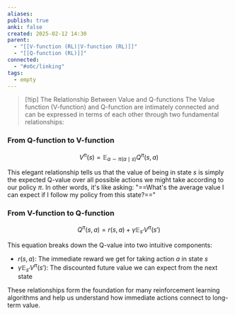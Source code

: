 ```yaml
---
aliases: 
publish: true
anki: false
created: 2025-02-12 14:30
parent:
  - "[[V-function (RL)|V-function (RL)]]"
  - "[[Q-function (RL)]]"
connected:
  - "#обс/linking"
tags:
  - empty
---
```


> [!tip] The Relationship Between Value and Q-functions
The Value function (V-function) and Q-function are intimately connected and can be expressed in terms of each other through two fundamental relationships:

### From Q-function to V-function
$${V^{\pi}(s) = \mathbb{E}_{a \sim \pi(a \mid s)} Q^{\pi}(s, a)}$$

This elegant relationship tells us that the value of being in state $s$ is simply the expected Q-value over all possible actions we might take according to our policy $\pi$. In other words, it's like asking: "==What's the average value I can expect if I follow my policy from this state?=="

### From V-function to Q-function
$${Q^{\pi}(s, a) = r(s, a) + \gamma \mathbb{E}_{s'} V^{\pi}(s')}$$

This equation breaks down the Q-value into two intuitive components:
- $r(s,a)$: The immediate reward we get for taking action $a$ in state $s$
- $\gamma \mathbb{E}_{s'} V^{\pi}(s')$: The discounted future value we can expect from the next state

These relationships form the foundation for many reinforcement learning algorithms and help us understand how immediate actions connect to long-term value.
